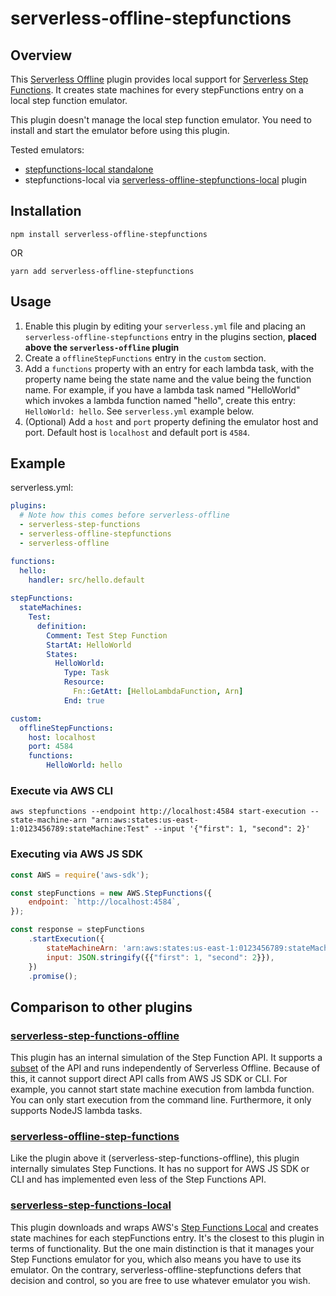 # serverless-offline-stepfunctions


## Overview


This [Serverless Offline](https://www.npmjs.com/package/serverless-offline) plugin provides local support for [Serverless Step Functions](https://www.npmjs.com/package/serverless-step-functions). It creates state machines for every stepFunctions entry on a local step function emulator.

This plugin doesn't manage the local step function emulator. You need to install and start the emulator before using this plugin.

Tested emulators:
- [stepfunctions-local standalone](https://www.npmjs.com/package/stepfunctions-local)
- stepfunctions-local via [serverless-offline-stepfunctions-local](https://github.com/pianomansam/serverless-offline-stepfunctions-local) plugin


## Installation
```
npm install serverless-offline-stepfunctions
```
OR
```
yarn add serverless-offline-stepfunctions
```

## Usage

1. Enable this plugin by editing your `serverless.yml` file and placing an `serverless-offline-stepfunctions` entry in the plugins section, **placed above the `serverless-offline` plugin**
2. Create a `offlineStepFunctions` entry in the `custom` section.
3. Add a `functions` property with an entry for each lambda task, with the property name being the state name and the value being the function name.
For example, if you have a lambda task named "HelloWorld" which invokes a lambda function named "hello", create this entry: `HelloWorld: hello`.
See `serverless.yml` example below.
4. (Optional) Add a `host` and `port` property defining the emulator host and port. Default host is `localhost` and default port is `4584`.


## Example

serverless.yml:
```yaml
plugins:
  # Note how this comes before serverless-offline
  - serverless-step-functions
  - serverless-offline-stepfunctions
  - serverless-offline

functions:
  hello:
    handler: src/hello.default
    
stepFunctions:
  stateMachines:
    Test:
      definition:
        Comment: Test Step Function
        StartAt: HelloWorld
        States:
          HelloWorld:
            Type: Task
            Resource:
              Fn::GetAtt: [HelloLambdaFunction, Arn]
            End: true

custom:
  offlineStepFunctions:
    host: localhost
    port: 4584
  	functions:
	    HelloWorld: hello
```

### Execute via AWS CLI
```
aws stepfunctions --endpoint http://localhost:4584 start-execution --state-machine-arn "arn:aws:states:us-east-1:0123456789:stateMachine:Test" --input '{"first": 1, "second": 2}'
```


### Executing via AWS JS SDK

```js
const AWS = require('aws-sdk');

const stepFunctions = new AWS.StepFunctions({
	endpoint: `http://localhost:4584`,
});

const response = stepFunctions
	.startExecution({
		stateMachineArn: 'arn:aws:states:us-east-1:0123456789:stateMachine:Test',
		input: JSON.stringify({{"first": 1, "second": 2}}),
	})
	.promise();

```

## Comparison to other plugins

### [serverless-step-functions-offline](https://github.com/vkkis93/serverless-step-functions-offline)

This plugin has an internal simulation of the Step Function API. It supports a [subset](https://github.com/vkkis93/serverless-step-functions-offline#what-does-plugin-support) of the API and runs independently of Serverless Offline. Because of this, it cannot support direct API calls from AWS JS SDK or CLI. For example, you cannot start state machine execution from lambda function. You can only start execution from the command line. Furthermore, it only supports NodeJS lambda tasks.

### [serverless-offline-step-functions](https://github.com/flocasts/serverless-offline-step-functions)

Like the plugin above it (serverless-step-functions-offline), this plugin internally simulates Step Functions. It has no support for AWS JS SDK or CLI and has implemented even less of the Step Functions API.


### [serverless-step-functions-local](https://github.com/codetheweb/serverless-step-functions-local#readme)
This plugin downloads and wraps AWS's [Step Functions Local](https://docs.aws.amazon.com/step-functions/latest/dg/welcome.html) and creates state machines for each stepFunctions entry. It's the closest to this plugin in terms of functionality. But the one main distinction is that it manages your Step Functions emulator for you, which also means you have to use its emulator. On the contrary, serverless-offline-stepfunctions defers that decision and control, so you are free to use whatever emulator you wish.

	
